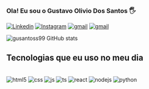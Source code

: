 
### Ola! Eu sou o Gustavo Olivio Dos Santos 🖐️

[![Linkedin](https://img.shields.io/badge/LinkedIn-0077B5?style=for-the-badge&logo=linkedin&logoColor=white)](www.linkedin.com/in/gustavo-dos-santos-a00430236) [![Instagram](https://img.shields.io/badge/Instagram-E4405F?style=for-the-badge&logo=instagram&logoColor=white)](https://www.instagram.com/gusantoss99/) [![gmail](https://img.shields.io/badge/GitHub-100000?style=for-the-badge&logo=github&logoColor=white)](https://github.com/gusantoss99)  [![gmail](https://img.shields.io/badge/Gmail-D14836?style=for-the-badge&logo=gmail&logoColor=white)](mailto:gustavoolivio07@gmail.com) 

![gusantoss99 GitHub stats](https://github-readme-stats.vercel.app/api?username=gusantoss99&show_icons=true&theme=tokyonight)

## Tecnologias que eu uso no meu dia 

<div style="display: inline_black"><br>
    <img align="center" alt="html5" src="https://img.shields.io/badge/HTML5-E34F26?style=for-the-badge&logo=html5&logoColor=white"/>
    <img align="center" alt="css" src=https://img.shields.io/badge/CSS3-1572B6?style=for-the-badge&logo=css3&logoColor=white/>
     <img align="center" alt="js" src=https://img.shields.io/badge/JavaScript-F7DF1E?style=for-the-badge&logo=javascript&logoColor=black/>
    <img align="center" alt="ts" src=https://img.shields.io/badge/TypeScript-007ACC?style=for-the-badge&logo=typescript&logoColor=white/>
     <img align="center" alt="react" src=https://img.shields.io/badge/React-20232A?style=for-the-badge&logo=react&logoColor=61DAFB>
     <img align="center" alt="nodejs" src=https://img.shields.io/badge/Node.js-43853D?style=for-the-badge&logo=node.js&logoColor=white/>
     <img align="center" alt="python" src=https://img.shields.io/badge/Python-3776AB?style=for-the-badge&logo=python&logoColor=white/>
</div><br/>
